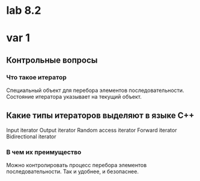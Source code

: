 # lab 8.2
# var 1

## Контрольные вопросы

### Что такое итератор
Cпециальный объект для перебора элементов последовательности. Состояние итератора указывает на текущий объект.

## Какие типы итераторов выделяют в языке С++
Input iterator
Output iterator
Random access iterator
Forward iterator
Bidirectional iterator

### В чем их преимущество
Можно контролировать процесс перебора элементов последовательности. Так и удобнее, и безопаснее.